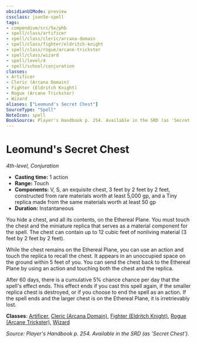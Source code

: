 ```yaml
---
obsidianUIMode: preview
cssclass: json5e-spell
tags:
- compendium/src/5e/phb
- spell/class/artificer
- spell/class/cleric/arcana-domain
- spell/class/fighter/eldritch-knight
- spell/class/rogue/arcane-trickster
- spell/class/wizard
- spell/level/4
- spell/school/conjuration
classes:
- Artificer
- Cleric (Arcana Domain)
- Fighter (Eldritch Knight)
- Rogue (Arcane Trickster)
- Wizard
aliases: ["Leomund's Secret Chest"]
SourceType: "Spell"
NoteIcon: spell
BookSource: Player's Handbook p. 254. Available in the SRD (as 'Secret Chest').
---
```

# Leomund's Secret Chest
*4th-level, Conjuration*  

- **Casting time:** 1 action
- **Range:** Touch
- **Components:** V, S, an exquisite chest, 3 feet by 2 feet by 2 feet, constructed from rare materials worth at least 5,000 gp, and a Tiny replica made from the same materials worth at least 50 gp
- **Duration:** Instantaneous

You hide a chest, and all its contents, on the Ethereal Plane. You must touch the chest and the miniature replica that serves as a material component for the spell. The chest can contain up to 12 cubic feet of nonliving material (3 feet by 2 feet by 2 feet).

While the chest remains on the Ethereal Plane, you can use an action and touch the replica to recall the chest. It appears in an unoccupied space on the ground within 5 feet of you. You can send the chest back to the Ethereal Plane by using an action and touching both the chest and the replica.

After 60 days, there is a cumulative 5% chance chance per day that the spell's effect ends. This effect ends if you cast this spell again, if the smaller replica chest is destroyed, or if you choose to end the spell as an action. If the spell ends and the larger chest is on the Ethereal Plane, it is irretrievably lost.

**Classes**: [Artificer](/2-Mechanics/CLI/classes/artificer-tce.md), [Cleric (Arcana Domain)](/2-Mechanics/CLI/classes/cleric-arcana-domain-scag.md), [Fighter (Eldritch Knight)](/2-Mechanics/CLI/classes/fighter-eldritch-knight.md), [Rogue (Arcane Trickster)](/2-Mechanics/CLI/classes/rogue-arcane-trickster.md), [Wizard](/2-Mechanics/CLI/classes/wizard.md)

*Source: Player's Handbook p. 254. Available in the SRD (as 'Secret Chest').*